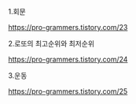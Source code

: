 1.회문

https://pro-grammers.tistory.com/23


2.로또의 최고순위와 최저순위

https://pro-grammers.tistory.com/24
 

3.운동

https://pro-grammers.tistory.com/25

